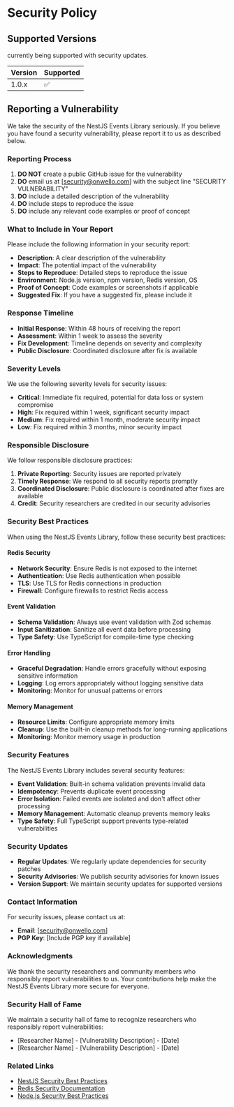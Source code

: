 # Security Policy

## Supported Versions

currently being supported with security updates.

| Version | Supported          |
| ------- | ------------------ |
| 1.0.x   | :white_check_mark: |


## Reporting a Vulnerability

We take the security of the NestJS Events Library seriously. If you believe you have found a security vulnerability, please report it to us as described below.

### Reporting Process

1. **DO NOT** create a public GitHub issue for the vulnerability
2. **DO** email us at [security@onwello.com] with the subject line "SECURITY VULNERABILITY"
3. **DO** include a detailed description of the vulnerability
4. **DO** include steps to reproduce the issue
5. **DO** include any relevant code examples or proof of concept

### What to Include in Your Report

Please include the following information in your security report:

- **Description**: A clear description of the vulnerability
- **Impact**: The potential impact of the vulnerability
- **Steps to Reproduce**: Detailed steps to reproduce the issue
- **Environment**: Node.js version, npm version, Redis version, OS
- **Proof of Concept**: Code examples or screenshots if applicable
- **Suggested Fix**: If you have a suggested fix, please include it

### Response Timeline

- **Initial Response**: Within 48 hours of receiving the report
- **Assessment**: Within 1 week to assess the severity
- **Fix Development**: Timeline depends on severity and complexity
- **Public Disclosure**: Coordinated disclosure after fix is available

### Severity Levels

We use the following severity levels for security issues:

- **Critical**: Immediate fix required, potential for data loss or system compromise
- **High**: Fix required within 1 week, significant security impact
- **Medium**: Fix required within 1 month, moderate security impact
- **Low**: Fix required within 3 months, minor security impact

### Responsible Disclosure

We follow responsible disclosure practices:

1. **Private Reporting**: Security issues are reported privately
2. **Timely Response**: We respond to all security reports promptly
3. **Coordinated Disclosure**: Public disclosure is coordinated after fixes are available
4. **Credit**: Security researchers are credited in our security advisories

### Security Best Practices

When using the NestJS Events Library, follow these security best practices:

#### Redis Security

- **Network Security**: Ensure Redis is not exposed to the internet
- **Authentication**: Use Redis authentication when possible
- **TLS**: Use TLS for Redis connections in production
- **Firewall**: Configure firewalls to restrict Redis access

#### Event Validation

- **Schema Validation**: Always use event validation with Zod schemas
- **Input Sanitization**: Sanitize all event data before processing
- **Type Safety**: Use TypeScript for compile-time type checking

#### Error Handling

- **Graceful Degradation**: Handle errors gracefully without exposing sensitive information
- **Logging**: Log errors appropriately without logging sensitive data
- **Monitoring**: Monitor for unusual patterns or errors

#### Memory Management

- **Resource Limits**: Configure appropriate memory limits
- **Cleanup**: Use the built-in cleanup methods for long-running applications
- **Monitoring**: Monitor memory usage in production

### Security Features

The NestJS Events Library includes several security features:

- **Event Validation**: Built-in schema validation prevents invalid data
- **Idempotency**: Prevents duplicate event processing
- **Error Isolation**: Failed events are isolated and don't affect other processing
- **Memory Management**: Automatic cleanup prevents memory leaks
- **Type Safety**: Full TypeScript support prevents type-related vulnerabilities

### Security Updates

- **Regular Updates**: We regularly update dependencies for security patches
- **Security Advisories**: We publish security advisories for known issues
- **Version Support**: We maintain security updates for supported versions

### Contact Information

For security issues, please contact us at:
- **Email**: [security@onwello.com]
- **PGP Key**: [Include PGP key if available]

### Acknowledgments

We thank the security researchers and community members who responsibly report vulnerabilities to us. Your contributions help make the NestJS Events Library more secure for everyone.

### Security Hall of Fame

We maintain a security hall of fame to recognize researchers who responsibly report vulnerabilities:

- [Researcher Name] - [Vulnerability Description] - [Date]
- [Researcher Name] - [Vulnerability Description] - [Date]

### Related Links

- [NestJS Security Best Practices](https://docs.nestjs.com/security/authentication)
- [Redis Security Documentation](https://redis.io/topics/security)
- [Node.js Security Best Practices](https://nodejs.org/en/docs/guides/security/)
